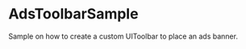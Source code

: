 AdsToolbarSample
================
Sample on how to create a custom UIToolbar to place an ads banner.
